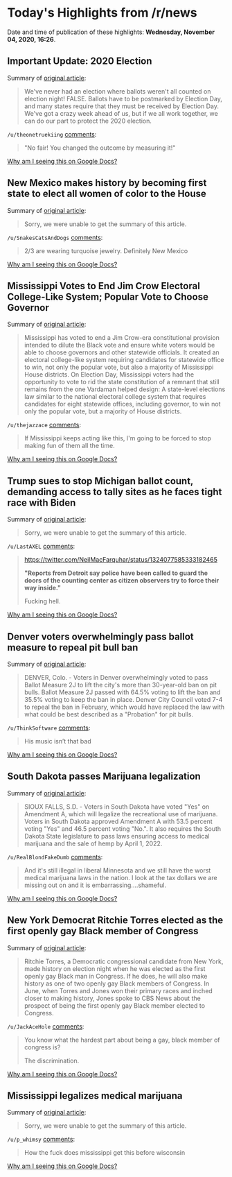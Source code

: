 # Today's Highlights from /r/news

Date and time of publication of these highlights: **Wednesday, November 04, 2020, 16:26**.

## Important Update: 2020 Election

Summary of [original article](https://www.reddit.com/r/news/comments/jo065n/important_update_2020_election/):

> We've never had an election where ballots weren't all counted on election night! FALSE. Ballots have to be postmarked by Election Day, and many states require that they must be received by Election Day. We've got a crazy week ahead of us, but if we all work together, we can do our part to protect the 2020 election.

`/u/theonetruekiing` [comments](https://www.reddit.com/r/news/comments/jo065n/important_update_2020_election/):

> "No fair! You changed the outcome by measuring it!"

[Why am I seeing this on Google Docs?](https://docs.google.com/document/d/1Dc6We63vOXIZsc0op-Bt4abqkYjXzOigalQqFxmvvbM/edit?usp=sharing)

## New Mexico makes history by becoming first state to elect all women of color to the House

Summary of [original article](https://www.cbsnews.com/news/new-mexico-first-state-elect-all-women-of-color-house-of-representatives/):

> Sorry, we were unable to get the summary of this article.

`/u/SnakesCatsAndDogs` [comments](https://www.reddit.com/r/news/comments/jo2h6z/new_mexico_makes_history_by_becoming_first_state/):

> 2/3 are wearing turquoise jewelry. Definitely New Mexico

[Why am I seeing this on Google Docs?](https://docs.google.com/document/d/1Dc6We63vOXIZsc0op-Bt4abqkYjXzOigalQqFxmvvbM/edit?usp=sharing)

## Mississippi Votes to End Jim Crow Electoral College-Like System; Popular Vote to Choose Governor

Summary of [original article](https://www.mississippifreepress.org/6733/mississippi-votes-to-end-jim-crow-electoral-college-like-system-popular-vote-to-choose-governor/):

> Mississippi has voted to end a Jim Crow-era constitutional provision intended to dilute the Black vote and ensure white voters would be able to choose governors and other statewide officials. It created an electoral college-like system requiring candidates for statewide office to win, not only the popular vote, but also a majority of Mississippi House districts. On Election Day, Mississippi voters had the opportunity to vote to rid the state constitution of a remnant that still remains from the one Vardaman helped design: A state-level elections law similar to the national electoral college system that requires candidates for eight statewide offices, including governor, to win not only the popular vote, but a majority of House districts.

`/u/thejazzace` [comments](https://www.reddit.com/r/news/comments/jo1a5c/mississippi_votes_to_end_jim_crow_electoral/):

> If Mississippi keeps acting like this, I'm going to be forced to stop making fun of them all the time.

[Why am I seeing this on Google Docs?](https://docs.google.com/document/d/1Dc6We63vOXIZsc0op-Bt4abqkYjXzOigalQqFxmvvbM/edit?usp=sharing)

## Trump sues to stop Michigan ballot count, demanding access to tally sites as he faces tight race with Biden

Summary of [original article](https://www.cnbc.com/2020/11/04/trump-sues-to-stop-michigan-ballot-count-demanding-access-to-tally-sites.html):

> Sorry, we were unable to get the summary of this article.

`/u/LastAXEL` [comments](https://www.reddit.com/r/news/comments/jo37v4/trump_sues_to_stop_michigan_ballot_count/):

> https://twitter.com/NeilMacFarquhar/status/1324077585333182465
> 
> **"Reports from Detroit say police have been called to guard the doors of the counting center as citizen observers try to force their way inside."**
> 
> Fucking hell.

[Why am I seeing this on Google Docs?](https://docs.google.com/document/d/1Dc6We63vOXIZsc0op-Bt4abqkYjXzOigalQqFxmvvbM/edit?usp=sharing)

## Denver voters overwhelmingly pass ballot measure to repeal pit bull ban

Summary of [original article](https://www.thedenverchannel.com/news/election-2020/denver-voters-overwhelmingly-pass-ballot-measure-to-repeal-pit-bull-ban):

> DENVER, Colo. - Voters in Denver overwhelmingly voted to pass Ballot Measure 2J to lift the city's more than 30-year-old ban on pit bulls. Ballot Measure 2J passed with 64.5% voting to lift the ban and 35.5% voting to keep the ban in place. Denver City Council voted 7-4 to repeal the ban in February, which would have replaced the law with what could be best described as a "Probation" for pit bulls.

`/u/ThinkSoftware` [comments](https://www.reddit.com/r/news/comments/jnxler/denver_voters_overwhelmingly_pass_ballot_measure/):

> His music isn’t that bad

[Why am I seeing this on Google Docs?](https://docs.google.com/document/d/1Dc6We63vOXIZsc0op-Bt4abqkYjXzOigalQqFxmvvbM/edit?usp=sharing)

## South Dakota passes Marijuana legalization

Summary of [original article](https://www.keloland.com/news/politics/campaign/south-dakota-voters-approve-amendment-to-legalize-marijuana-in-the-state/amp/?__twitter_impression=true):

> SIOUX FALLS, S.D. - Voters in South Dakota have voted "Yes" on Amendment A, which will legalize the recreational use of marijuana. Voters in South Dakota approved Amendment A with 53.5 percent voting "Yes" and 46.5 percent voting "No.". It also requires the South Dakota State legislature to pass laws ensuring access to medical marijuana and the sale of hemp by April 1, 2022.

`/u/RealBlondFakeDumb` [comments](https://www.reddit.com/r/news/comments/jnw1zc/south_dakota_passes_marijuana_legalization/):

> And it's still illegal in liberal Minnesota and we still have the worst medical marijuana laws in the nation. I look at the tax dollars we are missing out on and it is embarrassing....shameful.

[Why am I seeing this on Google Docs?](https://docs.google.com/document/d/1Dc6We63vOXIZsc0op-Bt4abqkYjXzOigalQqFxmvvbM/edit?usp=sharing)

## New York Democrat Ritchie Torres elected as the first openly gay Black member of Congress

Summary of [original article](https://www.cbsnews.com/news/ritchie-torres-mondaire-jones-new-york-congress-first-openly-gay-black-man-congress/):

> Ritchie Torres, a Democratic congressional candidate from New York, made history on election night when he was elected as the first openly gay Black man in Congress. If he does, he will also make history as one of two openly gay Black members of Congress. In June, when Torres and Jones won their primary races and inched closer to making history, Jones spoke to CBS News about the prospect of being the first openly gay Black member elected to Congress.

`/u/JackAceHole` [comments](https://www.reddit.com/r/news/comments/jo6omh/new_york_democrat_ritchie_torres_elected_as_the/):

> You know what the hardest part about being a gay, black member of congress is?
> 
> The discrimination.

[Why am I seeing this on Google Docs?](https://docs.google.com/document/d/1Dc6We63vOXIZsc0op-Bt4abqkYjXzOigalQqFxmvvbM/edit?usp=sharing)

## Mississippi legalizes medical marijuana

Summary of [original article](https://www.nytimes.com/interactive/2020/11/03/us/elections/results-mississippi-statewide-measure-1b-allow-medical-marijuana.html):

> Sorry, we were unable to get the summary of this article.

`/u/p_whimsy` [comments](https://www.reddit.com/r/news/comments/jnv5sx/mississippi_legalizes_medical_marijuana/):

> How the fuck does mississippi get this before wisconsin

[Why am I seeing this on Google Docs?](https://docs.google.com/document/d/1Dc6We63vOXIZsc0op-Bt4abqkYjXzOigalQqFxmvvbM/edit?usp=sharing)


